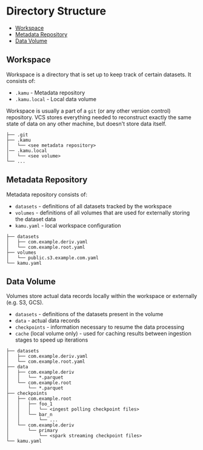 # Directory Structure <!-- omit in toc -->

- [Workspace](#workspace)
- [Metadata Repository](#metadata-repository)
- [Data Volume](#data-volume)

## Workspace

Workspace is a directory that is set up to keep track of certain datasets. It consists of:

- `.kamu` - Metadata repository
- `.kamu.local` - Local data volume

Workspace is usually a part of a `git` (or any other version control) repository. VCS stores everything needed to reconstruct exactly the same state of data on any other machine, but doesn't store data itself.

```
├── .git
├── .kamu
│   └── <see metadata repository>
│── .kamu.local
│   └── <see volume>
└── ...
```

## Metadata Repository

Metadata repository consists of:

- `datasets` - definitions of all datasets tracked by the workspace
- `volumes` - definitions of all volumes that are used for externally storing the dataset data
- `kamu.yaml` - local workspace configuration

```
├── datasets
│   ├── com.example.deriv.yaml
│   └── com.example.root.yaml
├── volumes
│   └── public.s3.example.com.yaml
└── kamu.yaml
```

## Data Volume

Volumes store actual data records locally within the workspace or externally (e.g. S3, GCS).

- `datasets` - definitions of the datasets present in the volume
- `data` - actual data records
- `checkpoints` - information necessary to resume the data processing
- `cache` (local volume only) - used for caching results between ingestion stages to speed up iterations

```
├── datasets
│   ├── com.example.deriv.yaml
│   └── com.example.root.yaml
├── data
│   ├── com.example.deriv
│   │   └── *.parquet
│   └── com.example.root
│       └── *.parquet
├── checkpoints
│   ├── com.example.root
│   │   ├── foo_1
│   │   │   └── <ingest polling checkpoint files>
│   │   └── bar_n
│   │       └── ...
│   └── com.example.deriv
│       └── primary
│           └── <spark streaming checkpoint files>
└── kamu.yaml
```
